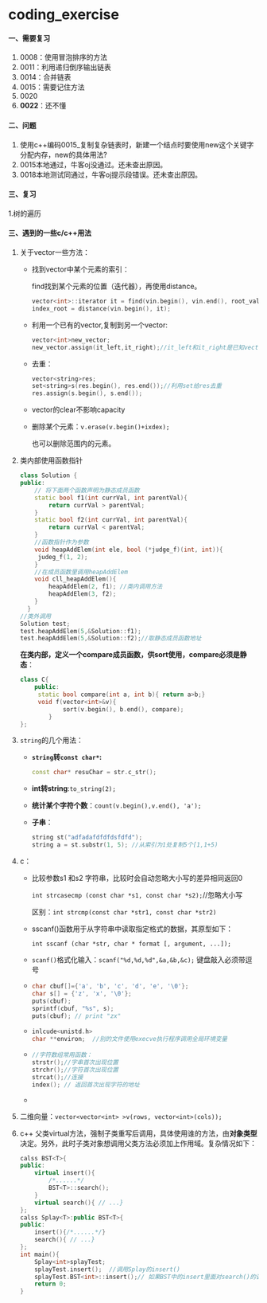 # coding_exercise

#### 一、需要复习

1. 0008：使用冒泡排序的方法
2. 0011：利用递归倒序输出链表
3. 0014：合并链表
4. 0015：需要记住方法
5. 0020
6. **0022**：还不懂

#### 二、问题

1. 使用c++编码0015_复制复杂链表时，新建一个结点时要使用new这个关键字分配内存，new的具体用法?
2. 0015本地通过，牛客oj没通过。还未查出原因。
3. 0018本地测试同通过，牛客oj提示段错误。还未查出原因。

#### 三、复习

1.树的遍历



#### 三、遇到的一些c/c++用法

1. 关于vector一些方法：

   - 找到vector中某个元素的索引：

     find找到某个元素的位置（迭代器），再使用distance。

     ``````c
     vector<int>::iterator it = find(vin.begin(), vin.end(), root_val);
     index_root = distance(vin.begin(), it);
     ``````

   - 利用一个已有的vector,复制到另一个vector:

     ``````c
     vector<int>new_vector;
     new_vector.assign(it_left,it_right);//it_left和it_right是已知vector [,)
     ``````
     
   - 去重：

     ``````c++
     vector<string>res;
     set<string>s(res.begin(), res.end());//利用set给res去重
     res.assign(s.begin(), s.end());
     ``````

   - vector的clear不影响capacity

   - 删除某个元素：`v.erase(v.begin()+ixdex);`

     也可以删除范围内的元素。


2. 类内部使用函数指针

   ``````c++
   class Solution {
   public:
       // 将下面两个函数声明为静态成员函数
       static bool f1(int currVal, int parentVal){
           return currVal > parentVal;
       }
       static bool f2(int currVal, int parentVal){
           return currVal < parentVal;
       }
       //函数指针作为参数
       void heapAddElem(int ele, bool (*judge_f)(int, int)){ 	
       	judeg_f(1, 2);
       }
       //在成员函数里调用heapAddElem
       void cll_heapAddElem(){
           heapAddElem(2, f1); //类内调用方法
           heapAddElem(3, f2);
       }
     }
   //类外调用
   Solution test;
   test.heapAddElem(5,&Solution::f1);
   test.heapAddElem(5,&Solution::f2);//取静态成员函数地址
   ``````

   **在类内部，定义一个compare成员函数，供sort使用，compare必须是静态**：

   ``````c++
   class C{
       public:
       	static bool compare(int a, int b){ return a>b;}
       	void f(vector<int>&v){
               sort(v.begin(), b.end(), compare);
           }
   };
   ``````

   

3. `string`的几个用法：

   * **`string`转`const char*`:**

     ``````c++
     const char* resuChar = str.c_str();
     ``````

   * **int转string**:`to_string(2);`

   * **统计某个字符个数**：`count(v.begin(),v.end(), 'a');`

   * **子串**：

     ``````c++
     string st("adfadafdfdfdsfdfd");
     string a = st.substr(1, 5); //从索引为1处复制5个[1,1+5)
     ``````

4. c：

   * 比较参数s1 和s2 字符串，比较时会自动忽略大小写的差异相同返回0

     `int strcasecmp (const char *s1, const char *s2);`//忽略大小写

     区别：`int strcmp(const char *str1, const char *str2)`

   * sscanf()函数用于从字符串中读取指定格式的数据，其原型如下：

     `int sscanf (char *str, char * format [, argument, ...]);`

   * `scanf()`格式化输入：`scanf("%d,%d,%d",&a,&b,&c);`  键盘敲入必须带逗号

   * ``````c++
     char cbuf[]={'a', 'b', 'c', 'd', 'e', '\0'};
     char s[] = {'z', 'x', '\0'};
     puts(cbuf); 
     sprintf(cbuf, "%s", s);  
     puts(cbuf); // print "zx"
     ``````

   * ``````c
     inlcude<unistd.h>
     char **environ;  //别的文件使用execve执行程序调用全局环境变量
     ``````

   * ``````c
     //字符数组常用函数：
     strstr();//字串首次出现位置
     strchr();//字符首次出现位置
     strcat();//连接
     index(); // 返回首次出现字符的地址
     ``````

   * 

5. 二维向量：`vector<vector<int> >v(rows, vector<int>(cols));`

6. c++ 父类virtual方法，强制子类重写后调用，具体使用谁的方法，由**对象类型**决定。另外，此时子类对象想调用父类方法必须加上作用域。复杂情况如下：

   ```````c++
   calss BST<T>{
   public:
       virtual insert(){
           /*......*/
           BST<T>::search();
       }
       virtual search(){ // ...}
   };
   calss Splay<T>:public BST<T>{
   public:
       insert(){/*......*/}
       search(){ // ...}
   };
   int main(){
       Splay<int>splayTest;
       splayTest.insert();  //调用Splay的insert()
       splayTest.BST<int>::insert();// 如果BST中的insert里面对search()的调用没有使用作用域，实际将会调用Splay的search()方法，造成错误。本意是子类想调用父类的方法。
       return 0;
   }
   
   ```````

   
